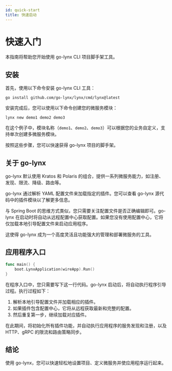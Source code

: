 ```yaml
---
id: quick-start
title: 快速启动
---
```


# 快速入门

本指南将帮助您开始使用 go-lynx CLI 项目脚手架工具。

## 安装

首先，使用以下命令安装 go-lynx CLI 工具：

```shell
go install github.com/go-lynx/lynx/cmd/lynx@latest
```

安装完成后，您可以使用以下命令创建您的微服务模块：

```shell
lynx new demo1 demo2 demo3
```

在这个例子中，模块名称（`demo1`、`demo2`、`demo3`）可以根据您的业务自定义，支持单次创建多微服务模块。

按照这些步骤，您可以快速获得 go-lynx 项目的脚手架。

## 关于 go-lynx

go-lynx 默认使用 Kratos 和 Polaris 的组合，提供一系列微服务能力，如注册、发现、限流、降级、路由等。

go-lynx 通过解析 YAML 配置文件来加载指定的插件。您可以查看 go-lynx 源代码中的插件模块以了解更多信息。

与 Spring Boot 的思维方式类似，您只需要关注配置文件是否正确编辑即可。go-lynx 在启动时将自动从远程配置中心获取配置。如果您没有使用配置中心，它将仅加载本地引导配置文件来启动应用程序。

这使得 go-lynx 成为一个高度灵活且功能强大的管理和部署微服务的工具。

## 应用程序入口

```go
func main() {
    boot.LynxApplication(wireApp).Run()
}
```

在程序入口中，您只需要写下这一行代码。go-lynx 启动后，将自动执行程序引导过程。执行过程如下：

1. 解析本地引导配置文件并加载相应的插件。
2. 如果插件包含配置中心，它将从远程获取最新和完整的配置。
3. 然后重复第一步，继续加载对应插件。

在此期间，将初始化所有插件功能，并自动执行应用程序的服务发现和注册，以及 HTTP、gRPC 的限流和路由策略同步。

## 结论

使用 go-lynx，您可以快速轻松地设置项目、定义微服务并使应用程序运行起来。